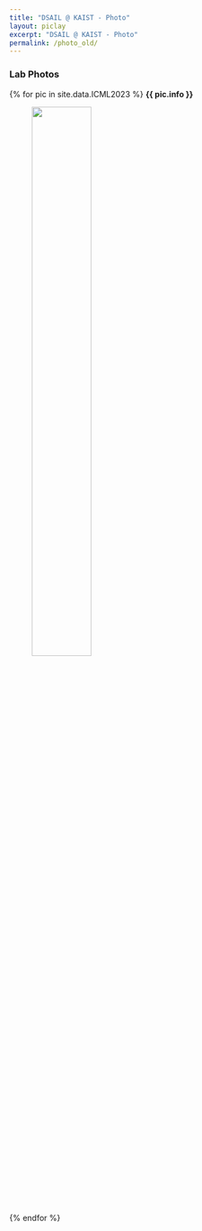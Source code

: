 ```yaml
---
title: "DSAIL @ KAIST - Photo"
layout: piclay
excerpt: "DSAIL @ KAIST - Photo"
permalink: /photo_old/
---
```


<div class="container-fluid">
<div class="row">
<div id="textid" class="col-sm-12">
<h3> Lab Photos </h3>
{% for pic in site.data.ICML2023 %}
<strong>
{{ pic.info }}
</strong>
<figure>
<img src="{{ site.url }}{{ site.baseurl }}/images/activity/{{ pic.image }}" width="50%" />
</figure>
{% endfor %}
</div>
</div>
</div>

